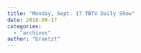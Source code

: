 ```yaml
---
title: "Monday, Sept. 17 TBTV Daily Show"
date: 2018-09-17
categories: 
  - "archives"
author: "brantzt"
---
```



